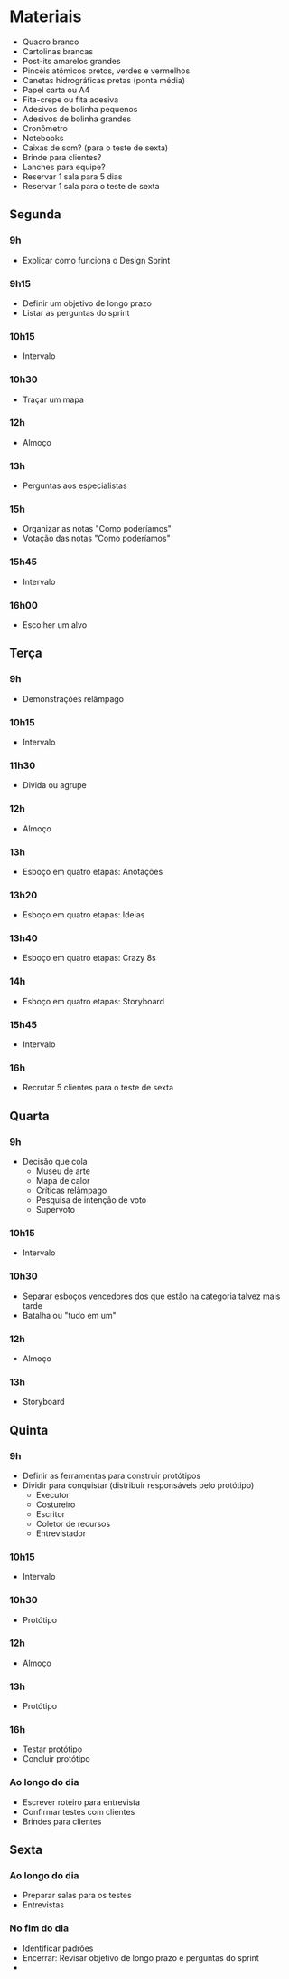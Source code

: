 # Materiais

- Quadro branco
- Cartolinas brancas
- Post-its amarelos grandes 
- Pincéis atômicos pretos, verdes e vermelhos
- Canetas hidrográficas pretas (ponta média)
- Papel carta ou A4
- Fita-crepe ou fita adesiva
- Adesivos de bolinha pequenos
- Adesivos de bolinha grandes
- Cronômetro
- Notebooks
- Caixas de som? (para o teste de sexta)
- Brinde para clientes?
- Lanches para equipe?
- Reservar 1 sala para 5 dias
- Reservar 1 sala para o teste de sexta

## Segunda

### 9h
- Explicar como funciona o Design Sprint

### 9h15
- Definir um objetivo de longo prazo
- Listar as perguntas do sprint

### 10h15
- Intervalo

### 10h30
- Traçar um mapa

### 12h
- Almoço

### 13h 
- Perguntas aos especialistas

### 15h
- Organizar as notas "Como poderíamos"
- Votação das notas "Como poderíamos"

### 15h45
- Intervalo

### 16h00
- Escolher um alvo

## Terça

### 9h
- Demonstrações relâmpago

### 10h15
- Intervalo

### 11h30 
- Divida ou agrupe

### 12h
- Almoço

### 13h
- Esboço em quatro etapas: Anotações

### 13h20
- Esboço em quatro etapas: Ideias

### 13h40
- Esboço em quatro etapas: Crazy 8s

### 14h
- Esboço em quatro etapas: Storyboard

### 15h45 
- Intervalo

### 16h
- Recrutar 5 clientes para o teste de sexta

## Quarta

### 9h
- Decisão que cola
  - Museu de arte
  - Mapa de calor
  - Críticas relâmpago
  - Pesquisa de intenção de voto
  - Supervoto

### 10h15
- Intervalo

### 10h30
- Separar esboços vencedores dos que estão na categoria talvez mais tarde
- Batalha ou "tudo em um"

### 12h
- Almoço

### 13h
- Storyboard

## Quinta

### 9h
- Definir as ferramentas para construir protótipos
- Dividir para conquistar (distribuir responsáveis pelo protótipo)
  - Executor
  - Costureiro
  - Escritor
  - Coletor de recursos
  - Entrevistador
  
### 10h15
- Intervalo

### 10h30
- Protótipo

### 12h
- Almoço

### 13h
- Protótipo

### 16h
- Testar protótipo
- Concluir protótipo

### Ao longo do dia
- Escrever roteiro para entrevista
- Confirmar testes com clientes
- Brindes para clientes

## Sexta

### Ao longo do dia
- Preparar salas para os testes
- Entrevistas

### No fim do dia
- Identificar padrões
- Encerrar: Revisar objetivo de longo prazo e perguntas do sprint
- 
